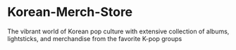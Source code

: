 # Korean-Merch-Store
The vibrant world of Korean pop culture with extensive collection of albums, lightsticks, and merchandise from the favorite K-pop groups

